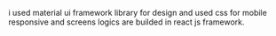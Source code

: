 i used material ui framework library for design and used css for mobile responsive and screens logics are builded in react js framework.
